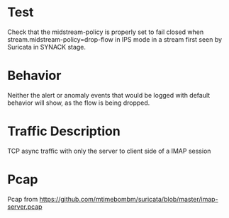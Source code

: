 # Test

Check that the midstream-policy is properly set to fail closed when
stream.midstream-policy=drop-flow in IPS mode in a stream first seen by Suricata
in SYNACK stage.

# Behavior

Neither the alert or anomaly events that would be logged with default behavior
will show, as the flow is being dropped.

# Traffic Description

TCP async traffic with only the server to client side of a IMAP session

# Pcap

Pcap from https://github.com/mtimebombm/suricata/blob/master/imap-server.pcap
